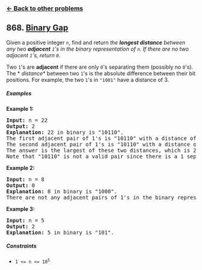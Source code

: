 ### [&#8592; Back to other problems](../../README.md)

## 868. [Binary Gap](https://leetcode.com/problems/binary-gap/)

Given a positive integer `n`, find and return *the **longest distance** between any
two **adjacent** `1`'s in the binary representation of `n`. If there are no two adjacent `1`'s,
return `0`*.

Two `1`'s are **adjacent** if there are only `0`'s separating them (possibly no `0`'s). The *
*distance** between two `1`'s is the absolute difference between their bit positions. For example,
the two `1`'s in `"1001"` have a distance of 3.

##### Examples

**Example 1:**

<pre>
<b>Input:</b> n = 22
<b>Output:</b> 2
<b>Explanation:</b> 22 in binary is "10110".
The first adjacent pair of 1's is "10110" with a distance of 2.
The second adjacent pair of 1's is "10110" with a distance of 1.
The answer is the largest of these two distances, which is 2.
Note that "10110" is not a valid pair since there is a 1 separating the two 1's underlined.
</pre>

**Example 2:**

<pre>
<b>Input:</b> n = 8
<b>Output:</b> 0
<b>Explanation:</b> 8 in binary is "1000".
There are not any adjacent pairs of 1's in the binary representation of 8, so we return 0.
</pre>

**Example 3:**

<pre>
<b>Input:</b> n = 5
<b>Output:</b> 2
<b>Explanation:</b> 5 in binary is "101".
</pre>

##### Constraints

* <code>1 <= n <= 10<sup>5</sup></code>
